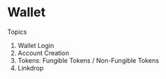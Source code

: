 # Wallet

Topics

1. Wallet Login
2. Account Creation
3. Tokens: Fungible Tokens / Non-Fungible Tokens
4. Linkdrop
